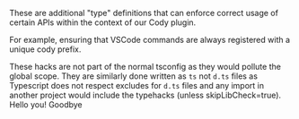 These are additional "type" definitions that can enforce correct usage of certain APIs within the context of our Cody plugin.

For example, ensuring that VSCode commands are always registered with a unique cody prefix.

These hacks are not part of the normal tsconfig as they would pollute the global scope. They are similarly done written as `ts` not `d.ts` files as Typescript does not respect excludes for `d.ts` files and any import in another project would include the typehacks (unless skipLibCheck=true).
Hello you!
Goodbye
